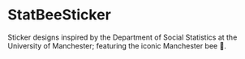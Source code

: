 # StatBeeSticker
Sticker designs inspired by the Department of Social Statistics at the University of Manchester; featuring the iconic Manchester bee 🐝.
